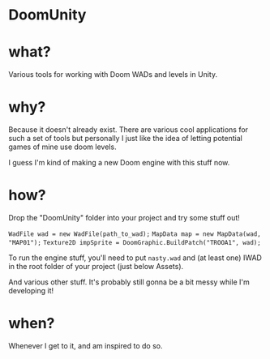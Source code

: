 # DoomUnity

# what?

Various tools for working with Doom WADs and levels in Unity.

# why?

Because it doesn't already exist. There are various cool applications for such a set of tools but personally I just like the idea of letting potential games of mine use doom levels.

I guess I'm kind of making a new Doom engine with this stuff now.

# how?

Drop the "DoomUnity" folder into your project and try some stuff out!

`WadFile wad = new WadFile(path_to_wad);`
`MapData map = new MapData(wad, "MAP01");`
`Texture2D impSprite = DoomGraphic.BuildPatch("TROOA1", wad);`

To run the engine stuff, you'll need to put `nasty.wad` and (at least one) IWAD in the root folder of your project (just below Assets).

And various other stuff. It's probably still gonna be a bit messy while I'm developing it!

# when?

Whenever I get to it, and am inspired to do so.